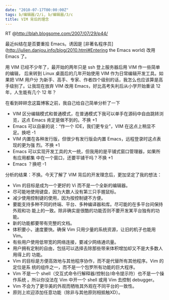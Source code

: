 ```yaml
---
date: "2010-07-17T00:00:00Z"
tags: b/编辑器/2/i, b/编辑器/3/c
title: VIM 背后的理念
---
```


RT @<http://blah.blogsome.com/2007/07/29/p44/>

最近纠结在是否要重拾 Emacs。诱因是 [非著名程序员]
(http://julien.danjou.info/blog/2010.html#Entering the Emacs world) 改用 Emacs
了。

用 VIM 已经不少年了，最开始的两年只是 ssh 登上服务器后用 VIM 作一些简单的编辑，
后来转到 Linux 桌面后的几年开始使用 VIM 作为日常编辑开发工具。如果把 VIM 用户分
为新手、高手、专家、作者四个级别的话，我怎么也应该算是高手级别了。让我现在放弃
VIM 改用 Emacs，好比高考失利后从小学开始重读 12 年，人生能有几个 12 年？

在看到碎碎念这篇博客之前，我自己给自己简单分析了一下

* VIM 区分编辑模式和普通模式，在普通模式下我可以单手在源码中自由跳转浏览，这点
  Emacs 肯定是做不到的。不换 +1
* Emacs 可以自豪的说：“作一个 IDE，我们更专业”，VIM 在这点上稍显不足。换吧 -1
* VIM 内置在各种发行版，但很少有发行版会内置 Emacs，远程登录时这点表现的更为强
  烈。不换 +1
* Emacs 可以实现开发工具的大一统，但我用的是平铺式窗口管理器，如果所有应用都集
  中在一个窗口，还要平铺干吗？不换 +1
* Emacs ？换吧 -1

分析的结果：不换。今天了解了 VIM 背后的开发理念后，更加坚定了我的想法：

* Vim 的目标是成为一个更好的 Vi 而不是一个全新的编辑器。
* 尽可能地使用键盘，因为大数人没有第三只手握鼠标。
* 减少使用控制键的使用，因为按控制键不方便。
* 要能支持多种不同的终端、平台、多种编译器和库。尽可能的在多平台间保持外观和功
  能上的一致。除非确实是很酷的功能否则不要开发某平台独有的功能。
* 新的功能都要带有完整的文档。
* 体积要小，速度要快。确保 Vim 只用少量的系统资源，让旧的机子也能用 Vim。
* 有些用户使用低带宽的网络连接，要减少网络通讯量。
* 用户拥有定制的自由，包括可以选择去除那些带来体积增加却又不是大多数人用得上的
  功能。
* Vim 的目标是方便高效地与其他程序协作，而不是代替所有其他程序。Vim 的定位是系
  统的组件之一，而不是一个包罗所有功能的巨大程序。
* Vim 不是一个 shell（交互式命令行解释器/控制台/命令提示符）也不是一个操作系统
  。所以你没法在 Vim 中开一个 shell 或用 Vim 去控制 debugger。
* Vim 不会为了更华美的外观而牺牲其外观在不同平台的一致性。
* 原则上欢迎添加任意功能（除非与其他原则相抵触XD）。
